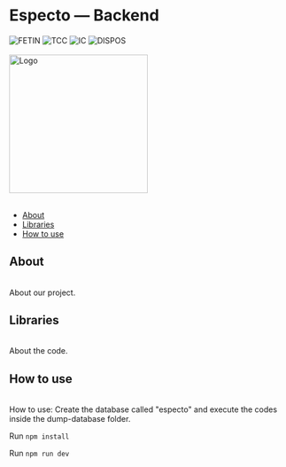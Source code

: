 # Especto — Backend </br>
#### 

![FETIN](https://img.shields.io/badge/-FETIN-blue?style=flat-square) ![TCC](https://img.shields.io/badge/24-TCC-green?style=flat-square) ![IC](https://img.shields.io/badge/-IC-orange?style=flat-square) ![DISPOS](https://img.shields.io/badge/-Dispos-brightgreen?style=flat-square) 
</br></br> 
<img src="." alt="Logo" style="width: 250px; height: auto;"></br></br>
<!--ts-->
   * [About](#About)
   * [Libraries](#Libs)
   * [How to use](#Tut)
<!--te-->
<p align="left" id="About">
<h2>About</h2></br>
About our project.</br>
</p>
<p align="left" id="Libs">
<h2>Libraries</h2></br>
About the code.</br>
</p>
<p align="left" id="Tut">
<h2>How to use</h2></br>
How to use:
Create the database called "especto" and execute the codes inside the dump-database folder.

Run ``` npm install ```

Run ``` npm run dev ```
</p>